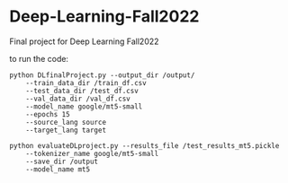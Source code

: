 # Deep-Learning-Fall2022
Final project for Deep Learning Fall2022

to run the code:

```
python DLfinalProject.py --output_dir /output/ 
    --train_data_dir /train_df.csv 
    --test_data_dir /test_df.csv 
    --val_data_dir /val_df.csv 
    --model_name google/mt5-small 
    --epochs 15 
    --source_lang source 
    --target_lang target
```
            
```
python evaluateDLproject.py --results_file /test_results_mt5.pickle 
    --tokenizer_name google/mt5-small
    --save_dir /output
    --model_name mt5
```
